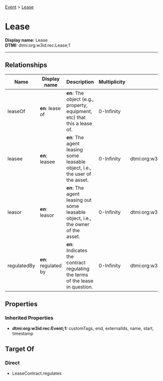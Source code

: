 [Event](Event.md) > [Lease](#)
# Lease

**Display name:** Lease<br />
**DTMI:** dtmi:org:w3id:rec:Lease;1

---
## Relationships
|Name|Display name|Description|Multiplicity|Target|Properties|Writable|
|-|-|-|-|-|-|-|
|leaseOf|**en**: lease of|**en**: The object (e.g., property, equipment, etc) that this a lease of.|0-Infinity|||True|
|leasee|**en**: leasee|**en**: The agent leasing some leasable object, i.e., the user of the asset.|0-Infinity|dtmi:org:w3id:rec:Agent;1||True|
|leasor|**en**: leasor|**en**: The agent leasing out some leasable object, i.e., the owner of the asset.|0-Infinity|dtmi:org:w3id:rec:Agent;1||True|
|regulatedBy|**en**: regulated by|**en**: Indicates the contract regulating the terms of the lease in question. |0-Infinity|dtmi:org:w3id:rec:LeaseContract;1||True|
## Properties
### Inherited Properties
* **dtmi:org:w3id:rec:Event;1:** customTags, end, externalIds, name, start, timestamp
## Target Of
### Direct
* LeaseContract.regulates
